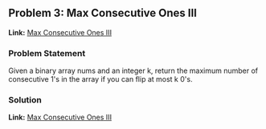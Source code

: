 ## Problem 3: Max Consecutive Ones III

**Link:** [Max Consecutive Ones III](https://leetcode.com/problems/max-consecutive-ones-iii/description/?envType=study-plan-v2&envId=leetcode-75)  

### Problem Statement
Given a binary array nums and an integer k, return the maximum number of consecutive 1's in the array if you can flip at most k 0's.

### Solution

**Link:** [Max Consecutive Ones III](https://leetcode.com/problems/max-consecutive-ones-iii/solutions/6492426/beginner-friendly-optimized-approach-on-flefz) 
